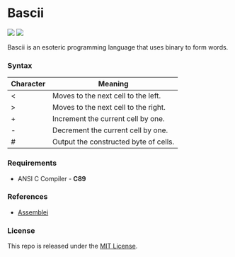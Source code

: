 # Bascii

[![](https://img.shields.io/github/v/tag/thechampagne/bascii?label=version)](https://github.com/thechampagne/bascii/releases/latest) [![](https://img.shields.io/github/license/thechampagne/bascii)](https://github.com/thechampagne/bascii/blob/main/LICENSE)

Bascii is an esoteric programming language that uses binary to form words.

### Syntax

Character | Meaning
--------- | ---------
<         | Moves to the next cell to the left. 
>         | Moves to the next cell to the right.
+         | Increment the current cell by one.
-         | Decrement the current cell by one.
#         | Output the constructed byte of cells.

### Requirements
 - ANSI C Compiler - **C89**

### References
 - [Assemblei](https://esolangs.org/wiki/Assemblei)

### License

This repo is released under the [MIT License](https://github.com/thechampagne/bascii/blob/main/LICENSE).
